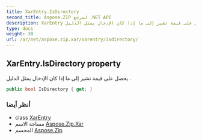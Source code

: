 ```yaml
---
title: XarEntry.IsDirectory
second_title: Aspose.ZIP لمرجع .NET API
description: XarEntry ملكية. يحصل على قيمة تشير إلى ما إذا كان الإدخال يمثل الدليل .
type: docs
weight: 30
url: /ar/net/aspose.zip.xar/xarentry/isdirectory/
---
```

## XarEntry.IsDirectory property

يحصل على قيمة تشير إلى ما إذا كان الإدخال يمثل الدليل .

```csharp
public bool IsDirectory { get; }
```

### أنظر أيضا

* class [XarEntry](../)
* مساحة الاسم [Aspose.Zip.Xar](../../xarentry/)
* المجسم [Aspose.Zip](../../../)


